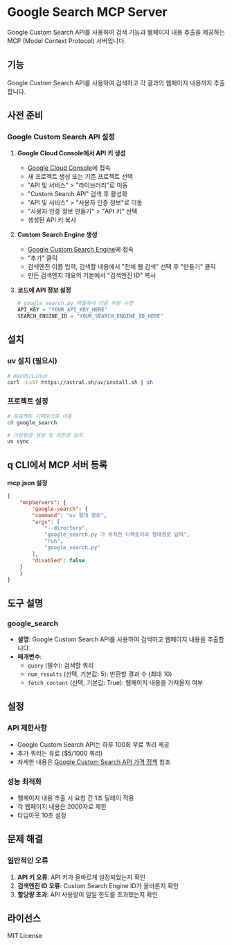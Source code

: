 # Google Search MCP Server

Google Custom Search API를 사용하여 검색 기능과 웹페이지 내용 추출을 제공하는 MCP (Model Context Protocol) 서버입니다.

## 기능

Google Custom Search API를 사용하여 검색하고 각 결과의 웹페이지 내용까지 추출합니다.

## 사전 준비

### Google Custom Search API 설정

1. **Google Cloud Console에서 API 키 생성**
   - [Google Cloud Console](https://console.cloud.google.com/)에 접속
   - 새 프로젝트 생성 또는 기존 프로젝트 선택
   - "API 및 서비스" > "라이브러리"로 이동
   - "Custom Search API" 검색 후 활성화
   - "API 및 서비스" > "사용자 인증 정보"로 이동
   - "사용자 인증 정보 만들기" > "API 키" 선택
   - 생성된 API 키 복사

2. **Custom Search Engine 생성**
   - [Google Custom Search Engine](https://cse.google.com/cse/)에 접속
   - "추가" 클릭
   - 검색엔진 이름 입력, 검색할 내용에서 "전체 웹 검색" 선택 후 "만들기" 클릭
   - 만든 검색엔지 개요의 기본에서 "검색엔진 ID" 복사

3. **코드에 API 정보 설정**
   ```python
   # google_search.py 파일에서 다음 부분 수정
   API_KEY = "YOUR_API_KEY_HERE"
   SEARCH_ENGINE_ID = "YOUR_SEARCH_ENGINE_ID_HERE"
   ```

## 설치

### uv 설치 (필요시)
```bash
# macOS/Linux
curl -LsSf https://astral.sh/uv/install.sh | sh
```

### 프로젝트 설정
```bash
# 프로젝트 디렉토리로 이동
cd google_search

# 가상환경 생성 및 의존성 설치
uv sync
```

## q CLI에서 MCP 서버 등록

**mcp.json 설정**
```json
{
    "mcpServers": {
        "google-search": {
        "command": "uv 절대 경로",
        "args": [
            "--directory",
            "google_search.py 가 위치한 디렉토리의 절대경로 입력",
            "run",
            "google_search.py"
        ],
        "disabled": false
    }
    }
}
```


## 도구 설명

### google_search
- **설명**: Google Custom Search API를 사용하여 검색하고 웹페이지 내용을 추출합니다.
- **매개변수**:
  - `query` (필수): 검색할 쿼리
  - `num_results` (선택, 기본값: 5): 반환할 결과 수 (최대 10)
  - `fetch_content` (선택, 기본값: True): 웹페이지 내용을 가져올지 여부


## 설정

### API 제한사항
- Google Custom Search API는 하루 100회 무료 쿼리 제공
- 추가 쿼리는 유료 ($5/1000 쿼리)
- 자세한 내용은 [Google Custom Search API 가격 정책](https://developers.google.com/custom-search/v1/overview#pricing) 참조

### 성능 최적화
- 웹페이지 내용 추출 시 요청 간 1초 딜레이 적용
- 각 웹페이지 내용은 2000자로 제한
- 타임아웃 10초 설정

## 문제 해결

### 일반적인 오류
1. **API 키 오류**: API 키가 올바르게 설정되었는지 확인
2. **검색엔진 ID 오류**: Custom Search Engine ID가 올바른지 확인
3. **할당량 초과**: API 사용량이 일일 한도를 초과했는지 확인

## 라이선스

MIT License